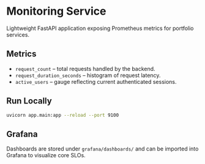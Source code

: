 # Monitoring Service

Lightweight FastAPI application exposing Prometheus metrics for portfolio services.

## Metrics
- `request_count` – total requests handled by the backend.
- `request_duration_seconds` – histogram of request latency.
- `active_users` – gauge reflecting current authenticated sessions.

## Run Locally

```bash
uvicorn app.main:app --reload --port 9100
```

## Grafana
Dashboards are stored under `grafana/dashboards/` and can be imported into Grafana to visualize core SLOs.

